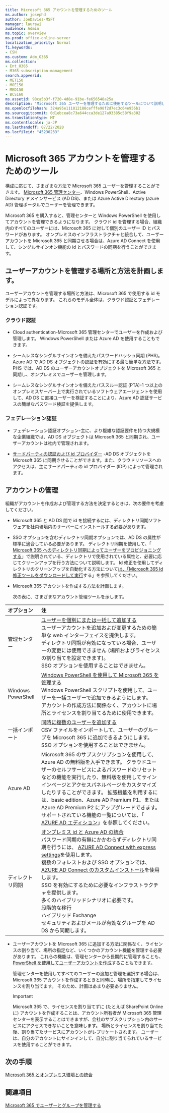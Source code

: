 ```yaml
---
title: Microsoft 365 アカウントを管理するためのツール
ms.author: josephd
author: JoeDavies-MSFT
manager: laurawi
audience: Admin
ms.topic: overview
ms.prod: office-online-server
localization_priority: Normal
f1.keywords:
- CSH
ms.custom: Adm_O365
ms.collection:
- Ent_O365
- M365-subscription-management
search.appverid:
- MET150
- MOE150
- MED150
- BCS160
ms.assetid: 98ca5b3f-f720-4d8e-91be-fe656548a25a
description: 'Microsoft 365 ユーザーを管理するために使用するツールについて説明します。 '
ms.openlocfilehash: 324a95e111812180cefffe98f2d7ec3c64e956b1
ms.sourcegitcommit: 0d1ebcea8c73a644cca3de127a93385c58f9a302
ms.translationtype: MT
ms.contentlocale: ja-JP
ms.lasthandoff: 07/22/2020
ms.locfileid: "45230233"
---
```

# <a name="tools-to-manage-microsoft-365-accounts"></a>Microsoft 365 アカウントを管理するためのツール

構成に応じて、さまざまな方法で Microsoft 365 ユーザーを管理することができます。 [Microsoft 365 管理センター](https://admin.microsoft.com)、Windows PowerShell、Active Directory ドメインサービス (AD DS)、または Azure Active Directory (azure AD) 管理ポータルでユーザーを管理できます。 

Microsoft 365 を購入すると、管理センターと Windows PowerShell を使用してアカウントを管理できるようになります。 クラウド id を管理する場合、組織内のすべてのユーザーには、Microsoft 365 に対して個別のユーザー ID とパスワードがあります。 オンプレミスのインフラストラクチャと統合して、ユーザーアカウントを Microsoft 365 と同期させる場合は、Azure AD Connect を使用して、シングルサインオン機能の id とパスワードの同期を行うことができます。
  
## <a name="plan-for-where-and-how-you-will-manage-your-user-accounts"></a>ユーザーアカウントを管理する場所と方法を計画します。

ユーザーアカウントを管理する場所と方法は、Microsoft 365 で使用する id モデルによって異なります。 これらのモデル全体は、クラウド認証とフェデレーション認証です。
  
### <a name="cloud-authentication"></a>クラウド認証

- Cloud authentication-Microsoft 365 管理センターでユーザーを作成および管理します。 Windows PowerShell または Azure AD を使用することもできます。 
    
- シームレスなシングルサインオンを備えたパスワードハッシュ同期 (PHS)。 Azure AD で AD DS オブジェクトの認証を有効にする最も簡単な方法です。 PHS では、AD DS のユーザーアカウントオブジェクトを Microsoft 365 と同期し、オンプレミスでユーザーを管理します。 
    
- シームレスなシングルサインオンを備えたパススルー認証 (PTA)-1 つ以上のオンプレミスサーバー上で実行されているソフトウェアエージェントを使用して、AD DS に直接ユーザーを検証することにより、Azure AD 認証サービスの簡単なパスワード検証を提供します。 
    
### <a name="federated-authentication"></a>フェデレーション認証

- フェデレーション認証オプション-主に、より複雑な認証要件を持つ大規模な企業組織では、AD DS オブジェクトは Microsoft 365 と同期され、ユーザーアカウントは社内で管理されます。 
    
- [サードパーティの認証および id プロバイダー](about-office-365-identity.md) -AD DS オブジェクトを Microsoft 365 に同期させることができます。また、クラウドリソースへのアクセスは、主にサードパーティの id プロバイダー (IDP) によって管理されます。 
    
## <a name="managing-accounts"></a>アカウントの管理

組織がアカウントを作成および管理する方法を決定するときは、次の要件を考慮してください。
  
- Microsoft 365 と AD DS 間で id を接続するには、ディレクトリ同期ソフトウェアを社内環境内のサーバーにインストールする必要があります。
    
- SSO オプションを含むディレクトリ同期オプションでは、AD DS の属性が標準に適合している必要があります。 ディレクトリ同期を使用して、「 [Microsoft 365 へのディレクトリ同期によってユーザーをプロビジョニングする](prepare-for-directory-synchronization.md)」で説明されている、ディレクトリで使用されている属性と、必要に応じてクリーンアップを行う方法について説明します。 Id 修正を使用してディレクトリのクリーンアップを自動化する方法について[は、「Microsoft 365 Id 修正ツールをダウンロードして実行](install-and-run-idfix.md)する」を参照してください。 
    
- Microsoft 365 アカウントを作成する方法を計画します。
    
    次の表に、さまざまなアカウント管理ツールを示します。
    
|**オプション**|**注**|
|:-----|:-----|
|管理センター  <br/> |[ユーザーを個別にまたは一括して追加する](https://docs.microsoft.com/microsoft-365/admin/add-users/add-users) <br/>  ユーザーアカウントを追加および変更するための簡単な web インターフェイスを提供します。  <br/>  ディレクトリ同期が有効になっている場合、ユーザーの変更には使用できません (場所およびライセンスの割り当てを設定できます)。  <br/>  SSO オプションを使用することはできません。  <br/> |
|Windows PowerShell  <br/> |[Windows PowerShell を使用して Microsoft 365 を管理する](https://go.microsoft.com/fwlink/p/?LinkId=698471) <br/>  Windows PowerShell スクリプトを使用して、ユーザーを一括ユーザーで追加できるようにします。  <br/>  アカウントの作成方法に関係なく、アカウントに場所とライセンスを割り当てるために使用できます。  <br/> |
|一括インポート  <br/> |[同時に複数のユーザーを追加する](add-several-users-at-the-same-time.md) <br/>  CSV ファイルをインポートして、ユーザーのグループを Microsoft 365 に追加できるようにします。  <br/>  SSO オプションを使用することはできません。  <br/> |
|Azure AD  <br/> |Microsoft 365 のサブスクリプションを使用して、Azure AD の無料版を入手できます。 クラウドユーザーのセルフサービスによるパスワードのリセットなどの機能を実行したり、無料版を使用してサインインページとアクセスパネルページをカスタマイズしたりすることができます。 拡張機能を利用するには、basic edition、Azure AD Premium P1、または Azure AD Premium P2 にアップグレードできます。 サポートされている機能の一覧については、「 [AZURE AD エディション](https://go.microsoft.com/fwlink/p/?LinkId=698465)」を参照してください。  <br/> |
|ディレクトリ同期  <br/> |[オンプレミス id と Azure AD の統合](https://go.microsoft.com/fwlink/p/?LinkID=624168) <br/>  パスワード同期の有無にかかわらずディレクトリ同期を行うには、 [AZURE AD Connect with express settings](https://go.microsoft.com/fwlink/p/?LinkID=698537)を使用します。  <br/>  複数のフォレストおよび SSO オプションでは、 [AZURE AD Connect のカスタムインストール](https://go.microsoft.com/fwlink/p/?LinkId=698430)を使用します。  <br/>  SSO を有効にするために必要なインフラストラクチャを提供します。  <br/>  多くのハイブリッドシナリオに必要です。  <br/>  段階的な移行  <br/>  ハイブリッド Exchange  <br/>  セキュリティおよびメールが有効なグループを AD DS から同期します。  <br/> |
   
- ユーザーアカウントを Microsoft 365 に追加する方法に関係なく、ライセンスの割り当て、場所の指定など、いくつかのアカウント機能を管理する必要があります。 これらの機能は、管理センターから長期的に管理することも、 [PowerShell を使用してユーザーアカウントを作成](https://go.microsoft.com/fwlink/p/?LinkId=717083)することもできます。
    
    管理センターを使用してすべてのユーザーの追加と管理を選択する場合は、Microsoft 365 アカウントを作成するときと同時に、場所を指定してライセンスを割り当てます。 そのため、計画はあまり必要ありません。
    
    > [!IMPORTANT]
    > Microsoft 365 で、ライセンスを割り当てずに (たとえば SharePoint Online に) アカウントを作成することは、アカウント所有者が Microsoft 365 管理センターを表示することはできますが、会社のサブスクリプション内のサービスにアクセスできないことを意味します。 場所とライセンスを割り当てた後、割り当てたサービスにアカウントがレプリケートされます。 ユーザーは、自分のアカウントにサインインして、自分に割り当てられているサービスを使用することができます。 
  
## <a name="next-steps"></a>次の手順

[Microsoft 365 とオンプレミス環境との統合](office-365-integration.md)
  
## <a name="see-also"></a>関連項目

[Microsoft 365 でユーザーとグループを管理する](https://docs.microsoft.com/microsoft-365/admin/add-users)
  

